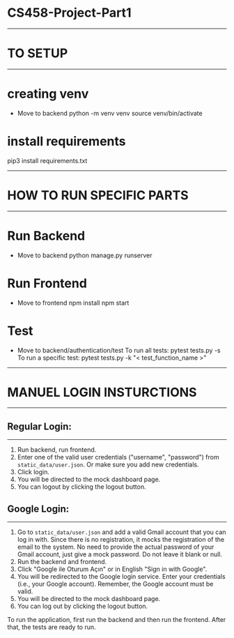 # CS458-Project-Part1

----------------------------------------------------------------------------------
# TO SETUP
----------------------------------------------------------------------------------
# creating venv
- Move to backend 
python -m venv venv
source venv/bin/activate


# install requirements
pip3 install requirements.txt


----------------------------------------------------------------------------------
# HOW TO RUN SPECIFIC PARTS
----------------------------------------------------------------------------------
# Run Backend
-  Move to backend
python manage.py runserver


# Run Frontend
-  Move to frontend
npm install
npm start


# Test
- Move to backend/authentication/test 
To run all tests: pytest tests.py -s 
To run a specific test: pytest tests.py -k "< test_function_name >"


----------------------------------------------------------------------------------
# MANUEL LOGIN INSTURCTIONS
----------------------------------------------------------------------------------

## Regular Login:
-------------------------
1. Run backend, run frontend.
2. Enter one of the valid user credentials ("username", "password") from `static_data/user.json`. Or make sure you add new 
credentials.
3. Click login.
4. You will be directed to the mock dashboard page.
5. You can logout by clicking the logout button.


## Google Login:
-------------------------
1. Go to `static_data/user.json` and add a valid Gmail account that you can log in with. Since there is no registration, it mocks the registration of the email to the system. No need to provide the actual password of your Gmail account, just give a mock password. Do not leave it blank or null.
2. Run the backend and frontend.
3. Click "Google ile Oturum Açın" or in English "Sign in with Google".
4. You will be redirected to the Google login service. Enter your credentials (i.e., your Google account). Remember, the Google account must be valid.
5. You will be directed to the mock dashboard page.
6. You can log out by clicking the logout button.


To run the application, first run the backend and then run the frontend. After that, the tests are ready to run.
